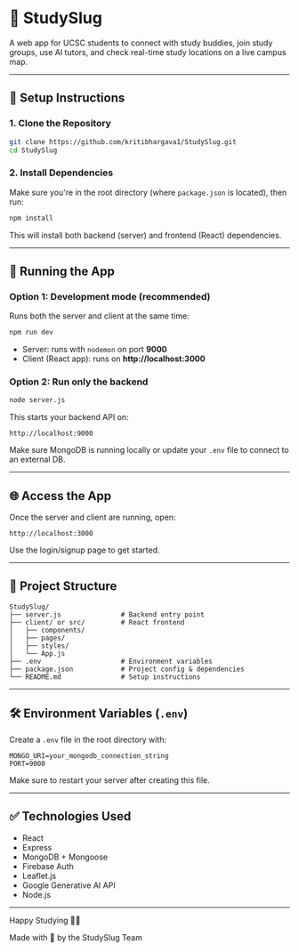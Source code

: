 # 🐌 StudySlug

A web app for UCSC students to connect with study buddies, join study groups, use AI tutors, and check real-time study locations on a live campus map.

---

## 🚀 Setup Instructions

### 1. Clone the Repository

```bash
git clone https://github.com/kritibhargava1/StudySlug.git
cd StudySlug
```

### 2. Install Dependencies

Make sure you're in the root directory (where `package.json` is located), then run:

```bash
npm install
```

This will install both backend (server) and frontend (React) dependencies.

---

## 🔧 Running the App

### Option 1: Development mode (recommended)

Runs both the server and client at the same time:

```bash
npm run dev
```

- Server: runs with `nodemon` on port **9000**
- Client (React app): runs on **http://localhost:3000**

### Option 2: Run only the backend

```bash
node server.js
```

This starts your backend API on:

```
http://localhost:9000
```

Make sure MongoDB is running locally or update your `.env` file to connect to an external DB.

---

## 🌐 Access the App

Once the server and client are running, open:

```
http://localhost:3000
```

Use the login/signup page to get started.

---

## 📁 Project Structure

```
StudySlug/
├── server.js               # Backend entry point
├── client/ or src/         # React frontend
│   ├── components/
│   ├── pages/
│   ├── styles/
│   └── App.js
├── .env                    # Environment variables
├── package.json            # Project config & dependencies
└── README.md               # Setup instructions
```

---

## 🛠️ Environment Variables (`.env`)

Create a `.env` file in the root directory with:

```env
MONGO_URI=your_mongodb_connection_string
PORT=9000
```

Make sure to restart your server after creating this file.

---

## ✅ Technologies Used

- React
- Express
- MongoDB + Mongoose
- Firebase Auth
- Leaflet.js
- Google Generative AI API
- Node.js

---

Happy Studying 🧠✨

Made with 💛 by the StudySlug Team

